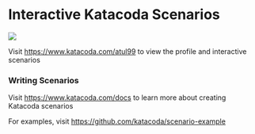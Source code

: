 # Interactive Katacoda Scenarios

[![](http://shields.katacoda.com/katacoda/atul99/count.svg)](https://www.katacoda.com/atul99 "Get your profile on Katacoda.com")

Visit https://www.katacoda.com/atul99 to view the profile and interactive scenarios

### Writing Scenarios
Visit https://www.katacoda.com/docs to learn more about creating Katacoda scenarios

For examples, visit https://github.com/katacoda/scenario-example
